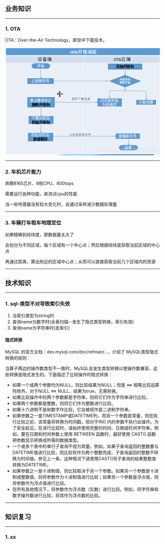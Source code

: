 ## 业务知识

---

### 1. OTA

OTA：Over-the-Air Technology，即空中下载技术。

![img.png](img.png)

---

### 2. 车机芯片能力

奔腾8165芯片、8核CPU，800tops

需要运行各种功能，来测试cpu的性能

当一些传感器没有较大变化时，会通过采样减少数据处理量

--- 

### 3. 车辆打车租车地理定位

如果精确到经纬度，那数据量太大了

会划分为不同区域，每个区域有一个中心点；然后根据经纬度获取当前区域的中心点

再通过距离，算出附近的区域中心点；从而可以直接获取当前几个区域内的资源

---------------------------------

## 技术知识

---

### 1. sql-类型不对导致索引失效

1. 当索引类型为string时
2. 查询name为数字时(全表扫描--发生了隐式类型转换，索引失效)
3. 查询name为字符串时(走索引)

#### 隐式转换

MySQL 的官方文档：dev.mysql.com/doc/refman/…，介绍了 MySQL类型隐式转换的规则：

当算子两边的操作数类型不一致时，MySQL会发生类型转换以使操作数兼容，这些转换是隐式发生的。下面描述了比较操作的隐式转换：

* 如果一个或两个参数均为NULL，则比较结果为NULL；但是 <=> 相等比较运算符除外，对于NULL <=> NULL，结果为true，无需转换。
* 如果比较操作中的两个参数都是字符串，则将它们作为字符串进行比较。
* 如果两个参数都是整数，则将它们作为整数进行比较。
* 如果十六进制不是和数字作比较，它会被视作是二进制字符串。
* 如果参数之一是TIMESTAMP或DATETIME列，而另一个参数是常量，则在执行比较之前，该常量将转换为时间戳，但对于IN() 内的参数不执行此操作。为了安全起见，在进行比较时，请始终使用完整的时间、日期或时间字符串。例如，要在日期和时间参数上使用 BETWEEN 函数时，最好使用 CAST() 函数把参数显示转换成所需的数据类型。
* 一个或多个表中的单行子查询不视为常量。例如，如果子查询返回的整数要与DATETIME值进行比较，则比较将作为两个整数完成，子查询返回的整数不转换为时间值。参见上一条，这种情况下请使用CAST()将子查询的结果整数值转换为DATETIME。
* 如果参数之一是十进制值，则比较取决于另一个参数。如果另一个参数是十进制或整数值，则将参数作为十进制值进行比较；如果另一个参数是浮点值，则将参数作为浮点值进行比较。
* 在所有其他情况下，将参数作为浮点数（实数）进行比较。例如，将字符串和数字操作数进行比较，将其作为浮点数的比较。

---------------------------------

## 知识复习

---

### 1. xx